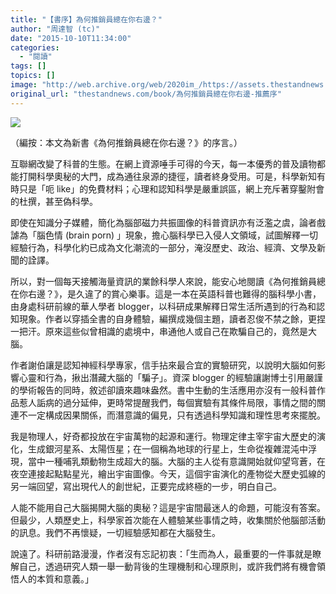 ```yaml
---
title: "【書序】為何推銷員總在你右邊？"
author: "周達智 (tc)"
date: "2015-10-10T11:34:00"
categories:
  - "閱讀"
tags: []
topics: []
image: "http://web.archive.org/web/2020im_/https://assets.thestandnews.com/media/photos/book1_aTAaa.jpg"
original_url: "thestandnews.com/book/為何推銷員總在你右邊-推薦序"
---
```

![](http://web.archive.org/web/2020im_/https://assets.thestandnews.com/media/photos/book1_aTAaa.jpg)

（編按：本文為新書《為何推銷員總在你右邊？》的序言。）

互聯網改變了科普的生態。在網上資源唾手可得的今天，每一本優秀的普及讀物都能打開科學奧秘的大門，成為通往泉源的捷徑，讀者終身受用。可是，科學新知有時只是「呃 like」的免費材料；心理和認知科學是嚴重誤區，網上充斥著穿鑿附會的杜撰，甚至偽科學。

即使在知識分子媒體，簡化為腦部磁力共振圖像的科普資訊亦有泛濫之虞，論者戲謔為「腦色情 (brain porn) 」現象，擔心腦科學已入侵人文領域，試圖解釋一切經驗行為，科學化約已成為文化潮流的一部分，淹沒歷史、政治、經濟、文學及新聞的詮譯。

所以，對一個每天接觸海量資訊的業餘科學人來說，能安心地閱讀《為何推銷員總在你右邊？》，是久違了的賞心樂事。這是一本在英語科普也難得的腦科學小書，由身處科研前線的華人學者 blogger，以科研成果解釋日常生活所遇到的行為和認知現象。作者以穿插全書的自身體驗，編撰成幾個主題，讀者忍俊不禁之餘，更捏一把汗。原來這些似曾相識的處境中，串通他人或自己在欺騙自己的，竟然是大腦。

作者謝伯讓是認知神經科學專家，信手拈來最合宜的實驗研究，以說明大腦如何影響心靈和行為，揪出潛藏大腦的「騙子」。資深 blogger 的經驗讓謝博士引用嚴謹的學術報告的同時，敘述卻讀來趣味盎然。書中生動的生活應用亦沒有一般科普作品惹人詬病的過分延伸，更時常提醒我們，每個實驗有其條件局限，事情之間的關連不一定構成因果關係，而潛意識的偏見，只有透過科學知識和理性思考來擺脫。

我是物理人，好奇都投放在宇宙萬物的起源和運行。物理定律主宰宇宙大歷史的演化，生成銀河星系、太陽恆星；在一個稱為地球的行星上，生命從複雜混沌中浮現，當中一種哺乳類動物生成超大的腦。大腦的主人從有意識開始就仰望穹蒼，在夜空連接起點點星光，繪出宇宙圖像。今天，這個宇宙演化的產物從大歷史弧線的另一端回望，寫出現代人的創世紀，正要完成終極的一步，明白自己。

人能不能用自己大腦揭開大腦的奧秘？這是宇宙間最迷人的命題，可能沒有答案。但最少，人類歷史上，科學家首次能在人體驗某些事情之時，收集關於他腦部活動的訊息。我們不再懷疑，一切經驗感知都在大腦發生。

說遠了。科研前路漫漫，作者沒有忘記初衷：「生而為人，最重要的一件事就是瞭解自己，透過研究人類一舉一動背後的生理機制和心理原則，或許我們將有機會領悟人的本質和意義。」